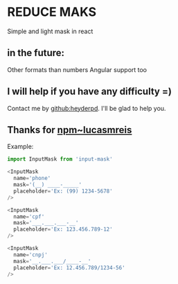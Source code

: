 # REDUCE MAKS
Simple and light mask in react

## in the future:
Other formats than numbers
Angular support too

## I will help if you have any difficulty =)
Contact me by [github:heyderpd](https://github.com/heyderpd). I'll be glad to help you.

## Thanks for [npm~lucasmreis](https://www.npmjs.com/~lucasmreis)

Example:
```javascript
import InputMask from 'input-mask'

<InputMask
  name='phone'
  mask='(__) ____-_____'
  placeholder='Ex: (99) 1234-5678'
/>

<InputMask
  name='cpf'
  mask='___.___.___-__'
  placeholder='Ex: 123.456.789-12'
/>

<InputMask
  name='cnpj'
  mask='__.___.___/____-__'
  placeholder='Ex: 12.456.789/1234-56'
/>
```
